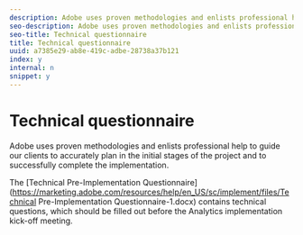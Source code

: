 ```yaml
---
description: Adobe uses proven methodologies and enlists professional help to guide our clients to accurately plan in the initial stages of the project and to successfully complete the implementation.
seo-description: Adobe uses proven methodologies and enlists professional help to guide our clients to accurately plan in the initial stages of the project and to successfully complete the implementation.
seo-title: Technical questionnaire
title: Technical questionnaire
uuid: a7385e29-ab8e-419c-adbe-28738a37b121
index: y
internal: n
snippet: y
---
```


# Technical questionnaire

Adobe uses proven methodologies and enlists professional help to guide our clients to accurately plan in the initial stages of the project and to successfully complete the implementation.

The [Technical Pre-Implementation Questionnaire](https://marketing.adobe.com/resources/help/en_US/sc/implement/files/Technical Pre-Implementation Questionnaire-1.docx) contains technical questions, which should be filled out before the Analytics implementation kick-off meeting. 
